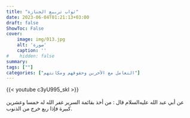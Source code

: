 ```yaml
---
title: "ثواب تربيع الجنازة"
date: 2023-06-04T01:21:13+03:00
draft: false
ShowToc: False
cover:
    image: img/013.jpg
    alt: 'صورة'
    caption: ''
#    hidden: false
summary: 
tags: [""]
categories: ["التعامل مع الآخرين وحقوقهم ومكانتهم"]
---
```

{{< youtube c3yU995_skI >}}  
 <br>
عن أبي
عبد الله عليه‌السلام قال : من أخذ بقائمة السرير غفر الله له خمسا وعشرين
كبيرة فإذا ربع خرج من الذنوب.


